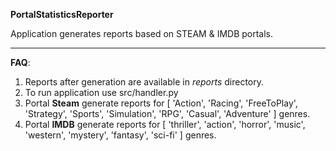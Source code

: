 **PortalStatisticsReporter**

Application generates reports based on STEAM & IMDB portals.

---

**FAQ**:
1. Reports after generation are available in _reports_ directory.
2. To run application use src/handler.py
3. Portal **Steam** generate reports for [
        'Action',
        'Racing',
        'FreeToPlay',
        'Strategy',
        'Sports',
        'Simulation',
        'RPG',
        'Casual',
        'Adventure'
    ] genres.
4. Portal **IMDB** generate reports for [
        'thriller',
        'action',
        'horror',
        'music',
        'western',
        'mystery',
        'fantasy',
        'sci-fi'
    ] genres.
